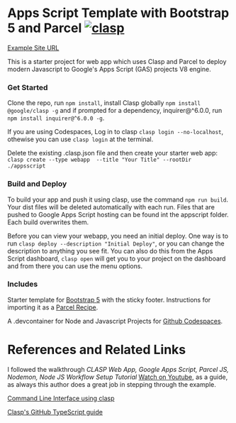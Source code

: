 # Apps Script Template with Bootstrap 5 and Parcel [![clasp](https://img.shields.io/badge/built%20with-clasp-4285f4.svg)](https://github.com/google/clasp)

[Example Site URL](https://script.google.com/macros/s/AKfycbwZdZj7GoKXU2gEzTmdwt1DCLDouSG2FxNN_eu8b5K9AyWkadxY/exec)

This is a starter project for web app which uses Clasp and Parcel to deploy modern Javascript to Google's Apps Script (GAS) projects V8 engine. 

### Get Started

Clone the repo, run `npm install`, install Clasp globally `npm install @google/clasp -g` and if prompted for a dependency, inquirer@^6.0.0,  run `npm install inquirer@^6.0.0 -g`. 

If you are using Codespaces, Log in to clasp `clasp login --no-localhost`, othewise you can use `clasp login` at the terminal.

Delete the existing .clasp.json file and then create your starter web app: `clasp create --type webapp  --title "Your Title" --rootDir ./appsscript`

### Build and Deploy

To build your app and push it using clasp, use the command `npm run build`. Your dist files will be deleted automatically with each run. Files that are pushed to Google Apps Script hosting can be found int the appscript folder.  Each build overwrites them. 

Before you can view your webapp, you need an  initial deploy. One way is to run `clasp deploy --description "Initial Deploy"`, or you can change the description to anything you see fit.  You can also do this from the Apps Script dashboard, `clasp open` will get you to your project on the dashboard and from there you can use the menu options.

### Includes

Starter template for [Bootstrap 5](https://v5.getbootstrap.com/) with the sticky footer.  Instructions for importing it as a [Parcel Recipe](https://parceljs.org/recipes.html).

A .devcontainer for Node and Javascript Projects for [Github Codespaces](https://docs.github.com/en/github/developing-online-with-codespaces).

# References and Related Links
I followed the walkthrough *CLASP Web App, Google Apps Script, Parcel JS, Nodemon, Node JS Workflow Setup Tutorial* [Watch on Youtube](https://www.youtube.com/watch?v=Nf9ExEkySjo), as a guide, as always this author does a great job in stepping through the example.

[Command Line Interface using clasp](https://developers.google.com/apps-script/guides/clasp)

[Clasp's GitHub TypeScript guide](https://github.com/google/clasp/blob/master/docs/typescript.md)

